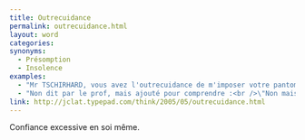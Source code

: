 ```yaml
---
title: Outrecuidance
permalink: outrecuidance.html
layout: word
categories:
synonyms:
  - Présomption
  - Insolence
examples:
  - "Mr TSCHIRHARD, vous avez l'outrecuidance de m'imposer votre pantomime simiesque. Je n'eusse pas cru cela de vous, sur la vie de ma mère."
  - "Non dit par le prof, mais ajouté pour comprendre :<br />\"Non mais genre, comme tu fais chier\"<strong>Traduction :</strong> \"Bigre, il a l'outrecuidance de venir m'embrener de fort méchante manière.\" "
link: http://jclat.typepad.com/think/2005/05/outrecuidance.html
---
```


Confiance excessive en soi même.

